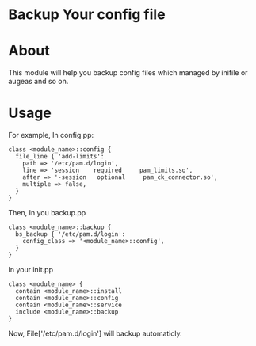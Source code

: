 # Backup Your config file

# About
This module will help you backup config files which managed by inifile or augeas and so on.

# Usage
For example, In config.pp:

    class <module_name>::config {
      file_line { 'add-limits':
        path => '/etc/pam.d/login',
        line => 'session    required     pam_limits.so',
        after => '-session   optional     pam_ck_connector.so',
        multiple => false,
      }
    }

Then, In you backup.pp 

    class <module_name>::backup {
      bs_backup { '/etc/pam.d/login':
        config_class => '<module_name>::config',
      }
    }

In your init.pp 

    class <module_name> {
      contain <module_name>::install
      contain <module_name>::config
      contain <module_name>::service
      include <module_name>::backup
    }

Now, File['/etc/pam.d/login'] will backup automaticly.
